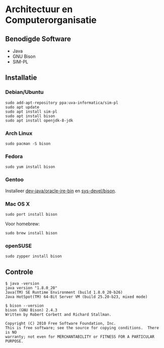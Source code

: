 # Architectuur en Computerorganisatie

## Benodigde Software
* Java
* GNU Bison
* SIM-PL

## Installatie

### Debian/Ubuntu
```
sudo add-apt-repository ppa:uva-informatica/sim-pl
sudo apt update
sudo apt install sim-pl
sudo apt install bison
sudo apt install openjdk-8-jdk
```

### Arch Linux
```
sudo pacman -S bison
```

### Fedora
```
sudo yum install bison
```

### Gentoo
Installeer [dev-java/oracle-jre-bin](http://packages.gentoo.org/package/dev-java/oracle-jre-bin) en [sys-devel/bison](http://packages.gentoo.org/package/sys-devel/bison).

### Mac OS X
```
sudo port install bison
```

Voor homebrew:
```
sudo brew install bison
```

### openSUSE
```
sudo zypper install bison
```

## Controle
```
$ java -version
java version "1.8.0_20"
Java(TM) SE Runtime Environment (build 1.8.0_20-b26)
Java HotSpot(TM) 64-Bit Server VM (build 25.20-b23, mixed mode)

$ bison --version
bison (GNU Bison) 2.4.3
Written by Robert Corbett and Richard Stallman.

Copyright (C) 2010 Free Software Foundation, Inc.
This is free software; see the source for copying conditions.  There is NO
warranty; not even for MERCHANTABILITY or FITNESS FOR A PARTICULAR PURPOSE.
```
